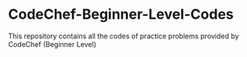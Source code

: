# CodeChef-Beginner-Level-Codes
This repository contains all the codes of practice problems provided by CodeChef (Beginner Level)
